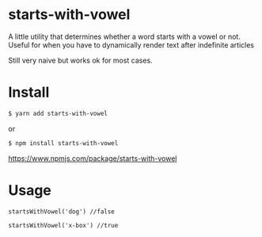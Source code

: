 # starts-with-vowel
A little utility that determines whether a word starts with a vowel or not. Useful for when you have to dynamically render text after indefinite articles

Still very naive but works ok for most cases.

# Install
```bash
$ yarn add starts-with-vowel
```
or
```bash
$ npm install starts-with-vowel
```
https://www.npmjs.com/package/starts-with-vowel


# Usage

`startsWithVowel('dog') //false`

`startsWithVowel('x-box') //true`
